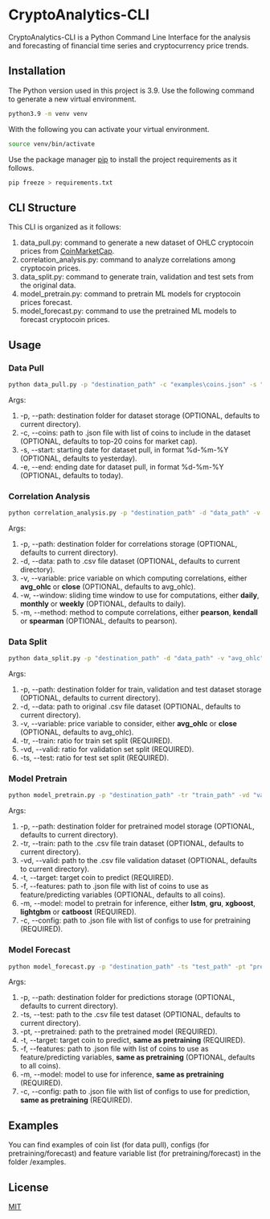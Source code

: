 # CryptoAnalytics-CLI

CryptoAnalytics-CLI is a Python Command Line Interface for the analysis and forecasting of financial time series and cryptocurrency price trends.

## Installation

The Python version used in this project is 3.9. Use the following command to generate a new virtual environment.

```bash
python3.9 -m venv venv
```

With the following you can activate your virtual environment.

```bash
source venv/bin/activate
```

Use the package manager [pip](https://pip.pypa.io/en/stable/) to install the project requirements as it follows.

```bash
pip freeze > requirements.txt
```

## CLI Structure
This CLI is organized as it follows:

1. data_pull.py: command to generate a new dataset of OHLC cryptocoin prices from [CoinMarketCap](https://coinmarketcap.com/CoinMarketCap).
2. correlation_analysis.py: command to analyze correlations among cryptocoin prices.
3. data_split.py: command to generate train, validation and test sets from the original data.
4. model_pretrain.py: command to pretrain ML models for cryptocoin prices forecast.
5. model_forecast.py: command to use the pretrained ML models to forecast cryptocoin prices.

## Usage
### Data Pull

```bash
python data_pull.py -p "destination_path" -c "examples\coins.json" -s "01-01-2020" -e "01-01-2022"
```
Args:
1. -p, --path: destination folder for dataset storage (OPTIONAL, defaults to current directory).
2. -c, --coins: path to .json file with list of coins to include in the dataset (OPTIONAL, defaults to top-20 coins for market cap).
3. -s, --start: starting date for dataset pull, in format %d-%m-%Y (OPTIONAL, defaults to yesterday).
4. -e, --end: ending date for dataset pull, in format %d-%m-%Y (OPTIONAL, defaults to today).

### Correlation Analysis

```bash
python correlation_analysis.py -p "destination_path" -d "data_path" -v "avg_ohlc" -w "daily" -m "pearson"
```
Args:
1. -p, --path: destination folder for correlations storage (OPTIONAL, defaults to current directory).
2. -d, --data: path to .csv file dataset (OPTIONAL, defaults to current directory).
3. -v, --variable: price variable on which computing correlations, either **avg_ohlc** or **close** (OPTIONAL, defaults to avg_ohlc).
4. -w, --window: sliding time window to use for computations, either **daily**, **monthly** or **weekly** (OPTIONAL, defaults to daily).
5. -m, --method: method to compute correlations, either **pearson**, **kendall** or **spearman** (OPTIONAL, defaults to pearson).

### Data Split

```bash
python data_split.py -p "destination_path" -d "data_path" -v "avg_ohlc" -tr 0.8 -vd 0.1 -ts 0.1
```
Args:
1. -p, --path: destination folder for train, validation and test dataset storage (OPTIONAL, defaults to current directory).
2. -d, --data: path to original .csv file dataset (OPTIONAL, defaults to current directory).
3. -v, --variable: price variable to consider, either **avg_ohlc** or **close** (OPTIONAL, defaults to avg_ohlc).
4. -tr, --train: ratio for train set split (REQUIRED).
5. -vd, --valid: ratio for validation set split (REQUIRED).
6. -ts, --test: ratio for test set split (REQUIRED).

### Model Pretrain

```bash
python model_pretrain.py -p "destination_path" -tr "train_path" -vd "valid_path" -t "btc" -f "examples\features.json" -m "lstm" -c "examples\config_nn.json"
```
Args:
1. -p, --path: destination folder for pretrained model storage (OPTIONAL, defaults to current directory).
2. -tr, --train: path to the .csv file train dataset (OPTIONAL, defaults to current directory).
3. -vd, --valid: path to the .csv file validation dataset (OPTIONAL, defaults to current directory).
4. -t, --target: target coin to predict (REQUIRED).
5. -f, --features: path to .json file with list of coins to use as feature/predicting variables (OPTIONAL, defaults to all coins).
6. -m, --model: model to pretrain for inference, either **lstm**, **gru**, **xgboost**, **lightgbm** or **catboost** (REQUIRED).
7. -c, --config: path to .json file with list of configs to use for pretraining (REQUIRED).

### Model Forecast

```bash
python model_forecast.py -p "destination_path" -ts "test_path" -pt "pretrained_path" -t "btc" -f "examples\features.json" -m "lstm" -c "examples\config_nn.json"
```
Args:
1. -p, --path: destination folder for predictions storage (OPTIONAL, defaults to current directory).
2. -ts, --test: path to the .csv file test dataset (OPTIONAL, defaults to current directory).
3. -pt, --pretrained: path to the pretrained model (REQUIRED).
4. -t, --target: target coin to predict, **same as pretraining** (REQUIRED).
5. -f, --features: path to .json file with list of coins to use as feature/predicting variables, **same as pretraining** (OPTIONAL, defaults to all coins).
6. -m, --model: model to use for inference, **same as pretraining** (REQUIRED).
7. -c, --config: path to .json file with list of configs to use for prediction, **same as pretraining** (REQUIRED).

## Examples
You can find examples of coin list (for data pull), configs (for pretraining/forecast) and feature variable list (for pretraining/forecast) in the folder /examples.

## License
[MIT](https://choosealicense.com/licenses/mit/)